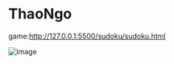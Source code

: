 # ThaoNgo
game:http://127.0.0.1:5500/sudoku/sudoku.html









![image](https://github.com/ThuThao527/ThaoNgo/assets/140737885/4db7fe89-848a-41aa-9935-26ffcc4ee5d2)
